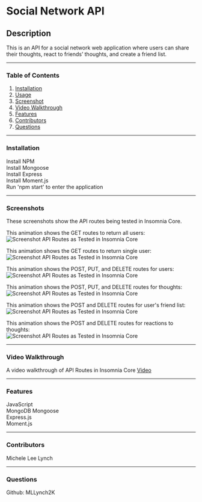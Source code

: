 # Social Network API

## Description   
This is an API for a social network web application where users can share their thoughts, react to friends’ thoughts, and create a friend list.

***
### Table of Contents  
1. [Installation]()
2. [Usage]()
3. [Screenshot]()
4. [Video Walkthrough]()
5. [Features]()
6. [Contributors]()
7. [Questions]()  

***
### Installation 
Install NPM    
Install Mongoose  
Install Express   
Install Moment.js    
Run 'npm start' to enter the application   

***
### Screenshots  
These screenshots show the API routes being tested in Insomnia Core.   

This animation shows the GET routes to return all users:   
![Screenshot API Routes as Tested in Insomnia Core]()  

This animation shows the GET routes to return single user:     
![Screenshot API Routes as Tested in Insomnia Core]()  

This animation shows the POST, PUT, and DELETE routes for users:   
![Screenshot API Routes as Tested in Insomnia Core]()  

This animation shows the POST, PUT, and DELETE routes for thoughts:   
![Screenshot API Routes as Tested in Insomnia Core]()  

This animation shows the POST and DELETE routes for user's friend list:   
![Screenshot API Routes as Tested in Insomnia Core]()  

This animation shows the POST and DELETE routes for reactions to thoughts:   
![Screenshot API Routes as Tested in Insomnia Core]()  

***
### Video Walkthrough
A video walkthrough of API Routes in Insomnia Core
[Video]()

***
### Features  
JavaScript  
MongoDB
Mongoose    
Express.js  
Moment.js

***
### Contributors  
Michele Lee Lynch

***
### Questions  
Github: MLLynch2K  
